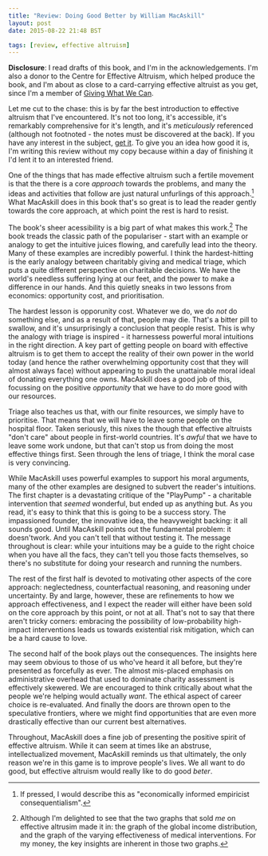 ```yaml
---
title: "Review: Doing Good Better by William MacAskill"
layout: post
date: 2015-08-22 21:48 BST

tags: [review, effective altruism]
---
```


**Disclosure**: I read drafts of this book, and I'm in the
acknowledgements. I'm also a donor to the Centre for Effective Altruism, which
helped produce the book, and I'm about as close to a card-carrying effective
altruist as you get, since I'm a member of [Giving What We Can](https://www.givingwhatwecan.org/). 

Let me cut to the chase: this is by far the best introduction
to effective altruism that I've encountered. It's not too long, it's accessible,
it's remarkably comprehensive for it's length, and it's *meticulously*
referenced (although not footnoted - the notes must be discovered at the back).
If you have any interest in the subject, [get
it](http://www.amazon.com/Doing-Good-Better-Effective-Difference/dp/1592409105).
To give you an idea how good it is, I'm writing this review without my copy
because within a day of finishing it I'd lent it to an interested friend.

<!-- more -->

One of the things that has made effective altruism such a fertile movement is
that the there is a core *approach* towards the problems, and many the ideas and
activities that follow are just natural unfurlings of this approach.[^describe] What
MacAskill does in this book that's so great is to lead the reader gently towards
the core approach, at which point the rest is hard to resist.

[^describe]: 
    If pressed, I would describe this as "economically informed empiricist 
    consequentialism".

The book's sheer acessibility is a big part of what makes this work.[^graphs] The book treads
the classic path of the populariser - start with an example or analogy to get
the intuitive juices flowing, and carefully lead into the theory. Many of these
examples are incredibly powerful. I think the hardest-hitting is the early
analogy between charitably giving and medical triage, which puts a quite
different perspective on charitable decisions. We have the world's needless suffering
lying at our feet, and the power to make a difference in our hands. And this
quietly sneaks in two lessons from economics: opportunity cost, and prioritisation. 

[^graphs]:
    Although I'm delighted to see that the two graphs that sold *me* on
    effective altrusim made it in: the graph of the global income distribution,
    and the graph of the varying effectiveness of medical interventions. For my
    money, the key insights are inherent in those two graphs.

The hardest lesson is opporunity cost. Whatever we do, we do *not* do something 
else, and as a result of that, people may die. That's a bitter pill to swallow,
and it's unsurprisingly a conclusion that people resist. This is why the analogy
with triage is inspired - it harnessess powerful moral intuitions in the right
direction. A key part of getting people on board with effective altruism is to
get them to accept the reality of their own power in the world today (and hence
the rather overwhelming opportunity cost that they will almost always face)
without appearing to push the unattainable moral ideal of donating everything
one owns. MacAskill does a good job of this, focussing on the positive
*opportunity* that we have to do more good with our resources.

Triage also teaches us that, with our finite resources, we simply have to
prioritise. That means that we will have to leave some people on the hospital
floor. Taken seriously, this nixes the though that effective altruists "don't
care" about people in first-world countries. It's *awful* that we have to leave
some work undone, but that can't stop us from doing the most effective things
first. Seen through the lens of triage, I think the moral case is very
convincing.

While MacAskill uses powerful examples to support his moral arguments, many of
the other examples are designed to subvert the reader's intuitions. The first
chapter is a devastating critique of the "PlayPump" - a charitable intervention that
*seemed* wonderful, but ended up as anything but. As you read, it's easy
 to think that this is going to be a success story. The impassioned founder, the
 innovative idea, the heavyweight backing: it all sounds good. Until MacAskill
 points out the fundamental problem: it doesn'twork. And you can't tell that
 without testing it. The message throughout is clear: while your intuitions may
 be a guide to the right choice when you have all the facs, they can't tell you
 those facts themselves, so there's no substitute for doing your research and running
 the numbers.
 
The rest of the first half is devoted to motivating other aspects of the core
approach: neglectedness, counterfactual reasoning, and reasoning under
uncertainty. By and large, however, these are refinements to how we approach
effectiveness, and I expect the reader will either have been sold on the core
approach by this point, or not at all. That's not to say that there aren't
tricky corners: embracing the possibility of low-probability high-impact
interventions leads us towards existential risk mitigation, which can be a hard
cause to love.

The second half of the book plays out the consequences. The insights here may
seem obvious to those of us who've heard it all before, but they're presented as
forcefully as ever. The almost mis-placed emphasis on administrative
overhead that used to dominate charity assessment is effectively skewered. We
are encouraged to think critically about what the people we're helping would
actually *want*. The ethical aspect of career choice is re-evaluated. And
finally the doors are thrown open to the speculative frontiers, where we might
find opportunities that are even more drastically effective than our current
best alternatives.

Throughout, MacAskill does a fine job of presenting the positive spirit of
effective altruism. While it can seem at times like an abstruse, intellectualized
movement, MacAskill reminds us that ultimately, the only reason we're in this
game is to improve people's lives. We all want to do good, but effective
altruism would really like to do good *beter*.
